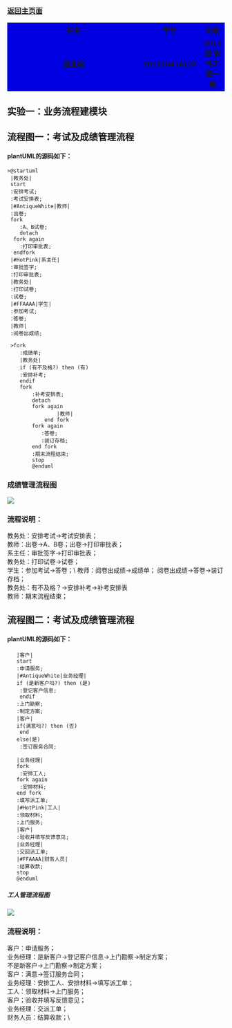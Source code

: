 ### [返回主页面](../README.md)

<table>
<tr>
    <th width=100%, bgcolor=withe >姓名</th>
    <th width=40%, bgcolor=withe>学号</th>
    <th width="50%", bgcolor=withe>班级</th>
  </tr>
  <tr>
      <th width=100%, bgcolor=withe >周世强</th>
      <th width=40%, bgcolor=withe>201510414129</th>
      <th width="40%", bgcolor=withe>2015级 软件工程一班</th>
    </tr>
</table>

实验一：业务流程建模块
--
流程图一：考试及成绩管理流程
-

#### plantUML的源码如下：
```
>@startuml
 |教务处|
 start
 :安排考试;
 :考试安排表;
 |#AntiqueWhite|教师|
 :出卷;
 fork
    :A、B试卷;
    detach
  fork again
    :打印审批表;
  endfork
 |#HotPink|系主任|
 :审批签字;
 :打印审批表;
 |教务处|
 :打印试卷;
 :试卷;
 |#FFAAAA|学生|
 :参加考试;
 :答卷;
 |教师|
 :阅卷出成绩;

 >fork
    :成绩单;
    |教务处|
    if (有不及格?) then (有)
 	:安排补考;
 	endif
 	fork
 		:补考安排表;
 		detach
 		fork again
        		|教师|
        	end fork
        fork again
           :答卷;
           :装订存档;
        end fork
        :期末流程结束;
        stop
        @enduml
```

### 成绩管理流程图
![](./test.png)
### 流程说明：
 教务处：安排考试->考试安排表；\
 教师：出卷->A、B卷；出卷->打印审批表；\
  系主任：审批签字->打印审批表；\
   教务处：打印试卷->试卷； \
   学生：参加考试->答卷；\ 教师：阅卷出成绩->成绩单；
   阅卷出成绩->答卷->装订存档； \
   教务处：有不及格？->安排补考->补考安排表\
    教师：期末流程结束；

流程图二：考试及成绩管理流程
--------------
#### plantUML的源码如下：
```@startuml
   |客户|
   start
   :申请服务;
   |#AntiqueWhite|业务经理|
   if (是新客户吗?) then (是)
   	:登记客户信息;
   	endif
   :上门勘察;
   :制定方案;
   |客户|
   if(满意吗?) then (否)
   	end
   else(是)
   	:签订服务合同;

   |业务经理|
   fork
   	:安排工人;
   fork again
   	:安排材料;
   end fork
   :填写派工单;
   |#HotPink|工人|
   :领取材料;
   :上门服务;
   |客户|
   :验收并填写反馈意见;
   |业务经理|
   :交回派工单;
   |#FFAAAA|财务人员|
   :结算收款;
   stop
   @enduml
   ```
##### 工人管理流程图
![](./work.png)
### 流程说明：
 客户：申请服务；\
  业务经理：是新客户->登记客户信息->上门勘察->制定方案；\
  不是新客户->上门勘察->制定方案；\
   客户：满意->签订服务合同；\
    业务经理：安排工人、安排材料->填写派工单；\
     工人：领取材料->上门服务； \
     客户；验收并填写反馈意见；\
      业务经理：交派工单；\
       财务人员：结算收款；\
